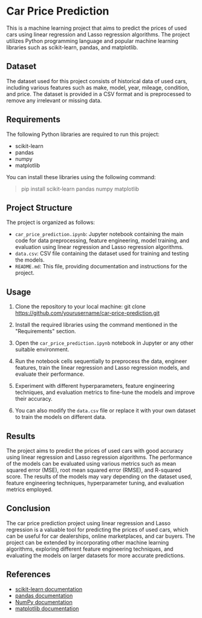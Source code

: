 # Car Price Prediction

This is a machine learning project that aims to predict the prices of used cars using linear regression and Lasso regression algorithms. The project utilizes Python programming language and popular machine learning libraries such as scikit-learn, pandas, and matplotlib.

## Dataset

The dataset used for this project consists of historical data of used cars, including various features such as make, model, year, mileage, condition, and price. The dataset is provided in a CSV format and is preprocessed to remove any irrelevant or missing data.

## Requirements

The following Python libraries are required to run this project:

- scikit-learn
- pandas
- numpy
- matplotlib

You can install these libraries using the following command:
>pip install scikit-learn pandas numpy matplotlib

## Project Structure

The project is organized as follows:

- `car_price_prediction.ipynb`: Jupyter notebook containing the main code for data preprocessing, feature engineering, model training, and evaluation using linear regression and Lasso regression algorithms.
- `data.csv`: CSV file containing the dataset used for training and testing the models.
- `README.md`: This file, providing documentation and instructions for the project.

## Usage

1. Clone the repository to your local machine:
git clone https://github.com/yourusername/car-price-prediction.git



3. Install the required libraries using the command mentioned in the "Requirements" section.

4. Open the `car_price_prediction.ipynb` notebook in Jupyter or any other suitable environment.

5. Run the notebook cells sequentially to preprocess the data, engineer features, train the linear regression and Lasso regression models, and evaluate their performance.

6. Experiment with different hyperparameters, feature engineering techniques, and evaluation metrics to fine-tune the models and improve their accuracy.

7. You can also modify the `data.csv` file or replace it with your own dataset to train the models on different data.

## Results

The project aims to predict the prices of used cars with good accuracy using linear regression and Lasso regression algorithms. The performance of the models can be evaluated using various metrics such as mean squared error (MSE), root mean squared error (RMSE), and R-squared score. The results of the models may vary depending on the dataset used, feature engineering techniques, hyperparameter tuning, and evaluation metrics employed.

## Conclusion

The car price prediction project using linear regression and Lasso regression is a valuable tool for predicting the prices of used cars, which can be useful for car dealerships, online marketplaces, and car buyers. The project can be extended by incorporating other machine learning algorithms, exploring different feature engineering techniques, and evaluating the models on larger datasets for more accurate predictions.

## References

- [scikit-learn documentation](https://scikit-learn.org/stable/documentation.html)
- [pandas documentation](https://pandas.pydata.org/pandas-docs/stable/index.html)
- [NumPy documentation](https://numpy.org/doc/stable/)
- [matplotlib documentation](https://matplotlib.org/stable/contents.html)
